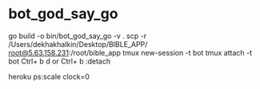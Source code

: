 # bot_god_say_go

go build -o bin/bot_god_say_go -v .
scp -r /Users/dekhakhalkin/Desktop/BIBLE_APP/ root@5.63.158.231:/root/bible_app
tmux new-session -t bot
tmux attach -t bot
Ctrl+ b d or Ctrl+ b :detach


heroku ps:scale clock=0